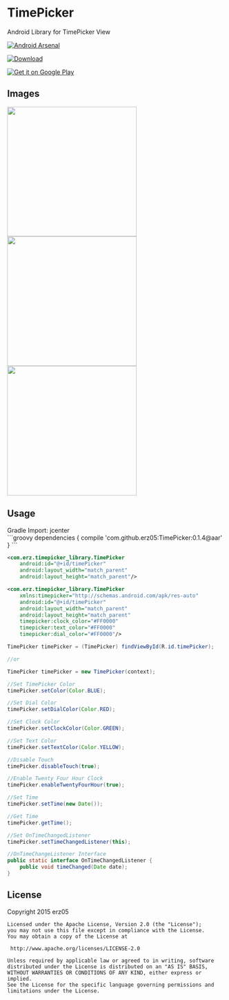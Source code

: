 # TimePicker
Android Library for TimePicker View

[![Android Arsenal](https://img.shields.io/badge/Android%20Arsenal-TimePicker-brightgreen.svg?style=flat)](http://android-arsenal.com/details/1/1610)

[ ![Download](https://api.bintray.com/packages/erz05/maven/TimePicker/images/download.svg) ](https://bintray.com/erz05/maven/TimePicker/_latestVersion)

<a href="https://play.google.com/store/apps/details?id=com.erz.timepicker&utm_source=global_co&utm_medium=prtnr&utm_content=Mar2515&utm_campaign=PartBadge&pcampaignid=MKT-AC-global-none-all-co-pr-py-PartBadges-Oct1515-1"><img alt="Get it on Google Play" src="https://play.google.com/intl/en_us/badges/images/apps/en-play-badge.png" /></a>

<H2>Images</H2>
<img width="300px" src="https://github.com/erz05/TimePicker/blob/master/images/Screenshot_2015-03-01-00-53-47.png" />
<br>
<img width="300px" src="https://github.com/erz05/TimePicker/blob/master/images/Screenshot_2015-03-01-00-54-20.png" />
<br>
<img width="300px" src="https://github.com/erz05/TimePicker/blob/master/images/Screenshot_2015-03-01-00-55-26.png" />
<br>

<H2>Usage</H2>
Gradle Import: jcenter <br>
```groovy
dependencies {
    compile 'com.github.erz05:TimePicker:0.1.4@aar'
}
```

```xml
<com.erz.timepicker_library.TimePicker
    android:id="@+id/timePicker"
    android:layout_width="match_parent"
    android:layout_height="match_parent"/>

<com.erz.timepicker_library.TimePicker
    xmlns:timepicker="http://schemas.android.com/apk/res-auto"
    android:id="@+id/timePicker"
    android:layout_width="match_parent"
    android:layout_height="match_parent"
    timepicker:clock_color="#FF0000"
    timepicker:text_color="#FF0000"
    timepicker:dial_color="#FF0000"/>
```

```java
TimePicker timePicker = (TimePicker) findViewById(R.id.timePicker);

//or 

TimePicker timePicker = new TimePicker(context);

//Set TimePicker Color
timePicker.setColor(Color.BLUE);

//Set Dial Color
timePicker.setDialColor(Color.RED);

//Set Clock Color
timePicker.setClockColor(Color.GREEN);

//Set Text Color
timePicker.setTextColor(Color.YELLOW);

//Disable Touch
timePicker.disableTouch(true);

//Enable Twenty Four Hour Clock
timePicker.enableTwentyFourHour(true);

//Set Time
timePicker.setTime(new Date());

//Get Time
timePicker.getTime();

//Set OnTimeChangedListener
timePicker.setTimeChangedListener(this);

//OnTimeChangeListener Interface
public static interface OnTimeChangedListener {
    public void timeChanged(Date date);
}
```
<H2>License</H2>
    Copyright 2015 erz05

    Licensed under the Apache License, Version 2.0 (the "License");
    you may not use this file except in compliance with the License.
    You may obtain a copy of the License at

     http://www.apache.org/licenses/LICENSE-2.0

    Unless required by applicable law or agreed to in writing, software
    distributed under the License is distributed on an "AS IS" BASIS,
    WITHOUT WARRANTIES OR CONDITIONS OF ANY KIND, either express or implied.
    See the License for the specific language governing permissions and
    limitations under the License.

